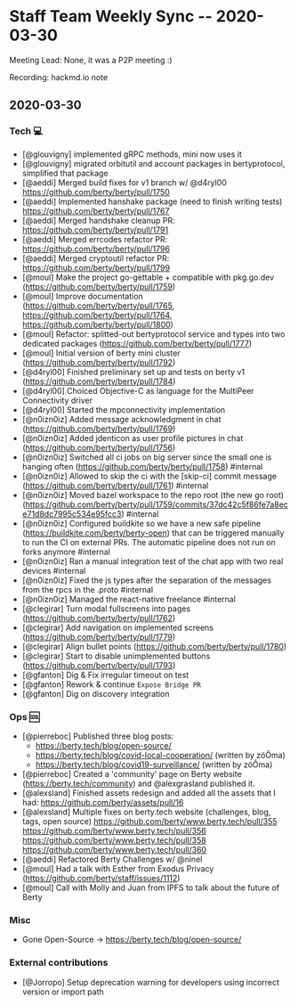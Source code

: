 # Staff Team Weekly Sync -- 2020-03-30

Meeting Lead: None, it was a P2P meeting :)

Recording: hackmd.io note

## 2020-03-30

### Tech :computer:

* [@glouvigny] implemented gRPC methods, mini now uses it
* [@glouvigny] migrated orbitutil and account packages in bertyprotocol, simplified that package
* [@aeddi] Merged build fixes for v1 branch w/ @d4ryl00 https://github.com/berty/berty/pull/1750
* [@aeddi] Implemented hanshake package (need to finish writing tests) https://github.com/berty/berty/pull/1767
* [@aeddi] Merged handshake cleanup PR: https://github.com/berty/berty/pull/1791
* [@aeddi] Merged errcodes refactor PR: https://github.com/berty/berty/pull/1796
* [@aeddi] Merged cryptoutil refactor PR: https://github.com/berty/berty/pull/1799
* [@moul] Make the project go-gettable + compatible with pkg.go.dev (https://github.com/berty/berty/pull/1759)
* [@moul] Improve documentation (https://github.com/berty/berty/pull/1765, https://github.com/berty/berty/pull/1764, https://github.com/berty/berty/pull/1800)
* [@moul] Refactor: splitted-out bertyprotocol service and types into two dedicated packages (https://github.com/berty/berty/pull/1777)
* [@moul] Initial version of berty mini cluster (https://github.com/berty/berty/pull/1792)
* [@d4ryl00] Finished preliminary set up and tests on berty v1 (https://github.com/berty/berty/pull/1784)
* [@d4ryl00] Choiced Objective-C as language for the MultiPeer Connectivity driver
* [@d4ryl00] Started the mpconnectivity implementation
* [@n0izn0iz] Added message acknowledgment in chat (https://github.com/berty/berty/pull/1769)
* [@n0izn0iz] Added jdenticon as user profile pictures in chat (https://github.com/berty/berty/pull/1756)
* [@n0izn0iz] Switched all ci jobs on big server since the small one is hanging often (https://github.com/berty/berty/pull/1758) #internal
* [@n0izn0iz] Allowed to skip the ci with the [skip-ci] commit message (https://github.com/berty/berty/pull/1761) #internal
* [@n0izn0iz] Moved bazel workspace to the repo root (the new go root) (https://github.com/berty/berty/pull/1759/commits/37dc42c5f86fe7a8ece71d8dc7995c534e95fcc3) #internal
* [@n0izn0iz] Configured buildkite so we have a new safe pipeline (https://buildkite.com/berty/berty-open) that can be triggered manually to run the CI on external PRs. The automatic pipeline does not run on forks anymore #internal
* [@n0izn0iz] Ran a manual integration test of the chat app with two real devices #internal
* [@n0izn0iz] Fixed the js types after the separation of the messages from the rpcs in the .proto #internal
* [@n0izn0iz] Managed the react-native freelance #internal
* [@clegirar] Turn modal fullscreens into pages (https://github.com/berty/berty/pull/1762)
* [@clegirar] Add navigation on implemented screens (https://github.com/berty/berty/pull/1779)
* [@clegirar] Align bullet points (https://github.com/berty/berty/pull/1780)
* [@clegirar] Start to disable unimplemented buttons (https://github.com/berty/berty/pull/1793)
* [@gfanton] Dig & Fix irregular timeout on test
* [@gfanton] Rework & continue `Expose Bridge PR`
* [@gfanton] Dig on discovery integration


### Ops :cool:

* [@pierreboc] Published three blog posts: 
    * https://berty.tech/blog/open-source/
    * https://berty.tech/blog/covid-local-cooperation/ (written by zöÔma)
    * https://berty.tech/blog/covid19-surveillance/ (written by zöÔma)
* [@pierreboc] Created a 'community' page on Berty website (https://berty.tech/community) and @alexgrasland published it.
* [@alexsland] Finished assets redesign and added all the assets that I had: https://github.com/berty/assets/pull/16
* [@alexsland] Multiple fixes on berty.tech website (challenges, blog, tags, open source) https://github.com/berty/www.berty.tech/pull/355 https://github.com/berty/www.berty.tech/pull/356 https://github.com/berty/www.berty.tech/pull/358 https://github.com/berty/www.berty.tech/pull/360
* [@aeddi] Refactored Berty Challenges w/ @ninel
* [@moul] Had a talk with Esther from Exodus Privacy (https://github.com/berty/staff/issues/1112)
* [@moul] Call with Molly and Juan from IPFS to talk about the future of Berty


### Misc

* Gone Open-Source -> https://berty.tech/blog/open-source/


### External contributions

* [@Jorropo] Setup deprecation warning for developers using incorrect version or import path
